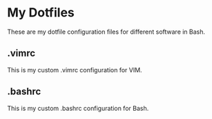 # My Dotfiles
These are my dotfile configuration files for different software in Bash.
## .vimrc
This is my custom .vimrc configuration for VIM.
## .bashrc
This is my custom .bashrc configuration for Bash.
